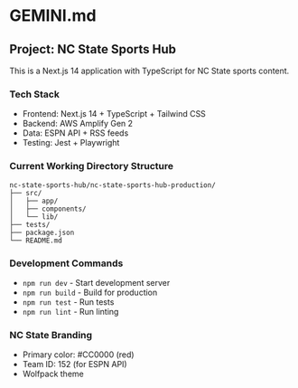 # GEMINI.md

## Project: NC State Sports Hub

This is a Next.js 14 application with TypeScript for NC State sports content.

### Tech Stack
- Frontend: Next.js 14 + TypeScript + Tailwind CSS
- Backend: AWS Amplify Gen 2
- Data: ESPN API + RSS feeds
- Testing: Jest + Playwright

### Current Working Directory Structure
```
nc-state-sports-hub/nc-state-sports-hub-production/
├── src/
│   ├── app/
│   ├── components/
│   └── lib/
├── tests/
├── package.json
└── README.md
```

### Development Commands
- `npm run dev` - Start development server
- `npm run build` - Build for production
- `npm run test` - Run tests
- `npm run lint` - Run linting

### NC State Branding
- Primary color: #CC0000 (red)
- Team ID: 152 (for ESPN API)
- Wolfpack theme